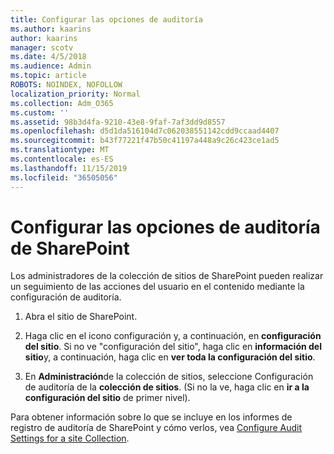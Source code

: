 ```yaml
---
title: Configurar las opciones de auditoría
ms.author: kaarins
author: kaarins
manager: scotv
ms.date: 4/5/2018
ms.audience: Admin
ms.topic: article
ROBOTS: NOINDEX, NOFOLLOW
localization_priority: Normal
ms.collection: Adm_O365
ms.custom: ''
ms.assetid: 98b3d4fa-9210-43e8-9faf-7af3dd9d8557
ms.openlocfilehash: d5d1da516104d7c062038551142cdd9ccaad4407
ms.sourcegitcommit: b43f77221f47b50c41197a448a9c26c423ce1ad5
ms.translationtype: MT
ms.contentlocale: es-ES
ms.lasthandoff: 11/15/2019
ms.locfileid: "36505056"
---
```

# <a name="configure-sharepoint-audit-settings"></a>Configurar las opciones de auditoría de SharePoint

Los administradores de la colección de sitios de SharePoint pueden realizar un seguimiento de las acciones del usuario en el contenido mediante la configuración de auditoría.
  
1. Abra el sitio de SharePoint.
    
2. Haga clic en el icono configuración y, a continuación, en **configuración del sitio**. Si no ve "configuración del sitio", haga clic en **información del sitio**y, a continuación, haga clic en **ver toda la configuración del sitio**.
    
3. En **Administración**de la colección de sitios, seleccione Configuración de auditoría de la **colección de sitios**. (Si no la ve, haga clic en **ir a la configuración del sitio** de primer nivel). 
    
Para obtener información sobre lo que se incluye en los informes de registro de auditoría de SharePoint y cómo verlos, vea [Configure Audit Settings for a site Collection](https://go.microsoft.com/fwlink/?linkid=404050).
  

